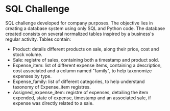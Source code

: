 # SQL Challenge

SQL challenge developed for company purposes. The objective lies in creating a database system using only SQL and Python code. The database created consists on several normalized tables inspired by a business's regular activity. Tables contain:

* Product: details different products on sale, along their price, cost and stock volume.
* Sale: registre of sales, containing both a timestamp and product sold.
* Expense_item: list of different expense items, containing a description, cost associated and a column named "family", to help taxonomize expenses by type.
* Expense_family: list of different categories, to help understand taxonomy of Expense_item registres.
* Assigned_expense_item: registre of expenses, detailing the item expended, state of expense, timestamp and an associated sale, if expense was directly related to a sale.
